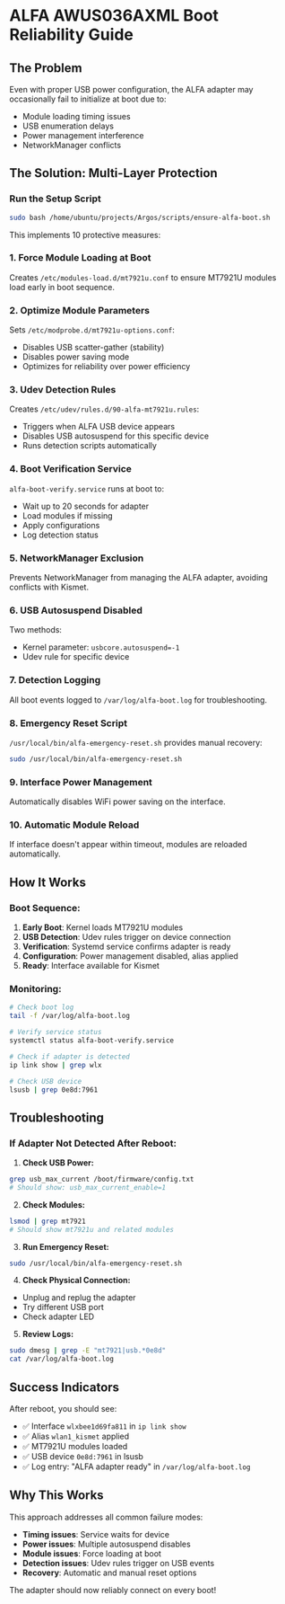 # ALFA AWUS036AXML Boot Reliability Guide

## The Problem

Even with proper USB power configuration, the ALFA adapter may occasionally fail to initialize at boot due to:

- Module loading timing issues
- USB enumeration delays
- Power management interference
- NetworkManager conflicts

## The Solution: Multi-Layer Protection

### Run the Setup Script

```bash
sudo bash /home/ubuntu/projects/Argos/scripts/ensure-alfa-boot.sh
```

This implements 10 protective measures:

### 1. **Force Module Loading at Boot**

Creates `/etc/modules-load.d/mt7921u.conf` to ensure MT7921U modules load early in boot sequence.

### 2. **Optimize Module Parameters**

Sets `/etc/modprobe.d/mt7921u-options.conf`:

- Disables USB scatter-gather (stability)
- Disables power saving mode
- Optimizes for reliability over power efficiency

### 3. **Udev Detection Rules**

Creates `/etc/udev/rules.d/90-alfa-mt7921u.rules`:

- Triggers when ALFA USB device appears
- Disables USB autosuspend for this specific device
- Runs detection scripts automatically

### 4. **Boot Verification Service**

`alfa-boot-verify.service` runs at boot to:

- Wait up to 20 seconds for adapter
- Load modules if missing
- Apply configurations
- Log detection status

### 5. **NetworkManager Exclusion**

Prevents NetworkManager from managing the ALFA adapter, avoiding conflicts with Kismet.

### 6. **USB Autosuspend Disabled**

Two methods:

- Kernel parameter: `usbcore.autosuspend=-1`
- Udev rule for specific device

### 7. **Detection Logging**

All boot events logged to `/var/log/alfa-boot.log` for troubleshooting.

### 8. **Emergency Reset Script**

`/usr/local/bin/alfa-emergency-reset.sh` provides manual recovery:

```bash
sudo /usr/local/bin/alfa-emergency-reset.sh
```

### 9. **Interface Power Management**

Automatically disables WiFi power saving on the interface.

### 10. **Automatic Module Reload**

If interface doesn't appear within timeout, modules are reloaded automatically.

## How It Works

### Boot Sequence:

1. **Early Boot**: Kernel loads MT7921U modules
2. **USB Detection**: Udev rules trigger on device connection
3. **Verification**: Systemd service confirms adapter is ready
4. **Configuration**: Power management disabled, alias applied
5. **Ready**: Interface available for Kismet

### Monitoring:

```bash
# Check boot log
tail -f /var/log/alfa-boot.log

# Verify service status
systemctl status alfa-boot-verify.service

# Check if adapter is detected
ip link show | grep wlx

# Check USB device
lsusb | grep 0e8d:7961
```

## Troubleshooting

### If Adapter Not Detected After Reboot:

1. **Check USB Power:**

```bash
grep usb_max_current /boot/firmware/config.txt
# Should show: usb_max_current_enable=1
```

2. **Check Modules:**

```bash
lsmod | grep mt7921
# Should show mt7921u and related modules
```

3. **Run Emergency Reset:**

```bash
sudo /usr/local/bin/alfa-emergency-reset.sh
```

4. **Check Physical Connection:**

- Unplug and replug the adapter
- Try different USB port
- Check adapter LED

5. **Review Logs:**

```bash
sudo dmesg | grep -E "mt7921|usb.*0e8d"
cat /var/log/alfa-boot.log
```

## Success Indicators

After reboot, you should see:

- ✅ Interface `wlxbee1d69fa811` in `ip link show`
- ✅ Alias `wlan1_kismet` applied
- ✅ MT7921U modules loaded
- ✅ USB device `0e8d:7961` in lsusb
- ✅ Log entry: "ALFA adapter ready" in `/var/log/alfa-boot.log`

## Why This Works

This approach addresses all common failure modes:

- **Timing issues**: Service waits for device
- **Power issues**: Multiple autosuspend disables
- **Module issues**: Force loading at boot
- **Detection issues**: Udev rules trigger on USB events
- **Recovery**: Automatic and manual reset options

The adapter should now reliably connect on every boot!
